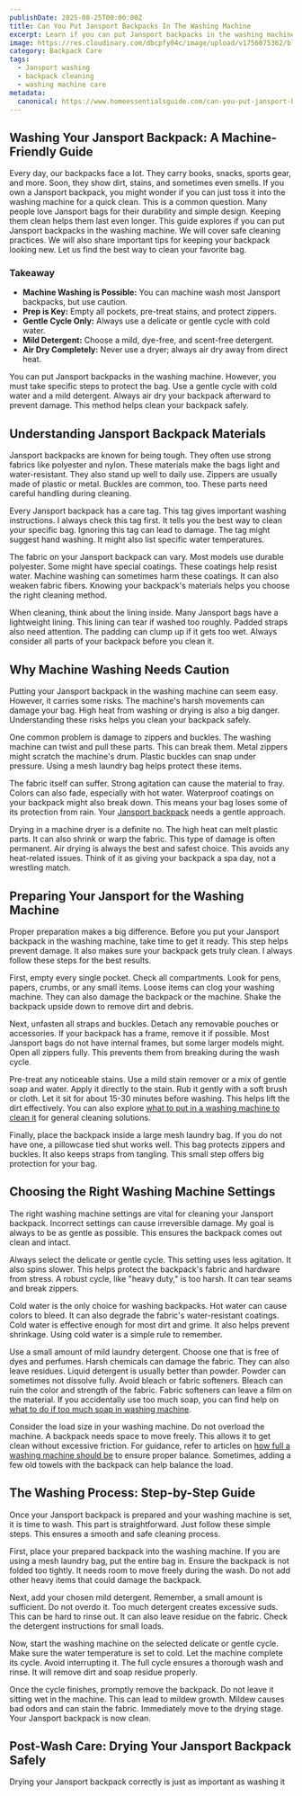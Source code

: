 ```yaml
---
publishDate: 2025-08-25T00:00:00Z
title: Can You Put Jansport Backpacks In The Washing Machine
excerpt: Learn if you can put Jansport backpacks in the washing machine. Discover safe cleaning methods, settings, and care tips for your durable bag.
image: https://res.cloudinary.com/dbcpfy04c/image/upload/v1756075362/blog_image_1756075362_ozrwsa.webp
category: Backpack Care
tags:
  - Jansport washing
  - backpack cleaning
  - washing machine care
metadata:
  canonical: https://www.homeessentialsguide.com/can-you-put-jansport-backpacks-in-the-washing-machine
---
```


## Washing Your Jansport Backpack: A Machine-Friendly Guide

Every day, our backpacks face a lot. They carry books, snacks, sports gear, and more. Soon, they show dirt, stains, and sometimes even smells. If you own a Jansport backpack, you might wonder if you can just toss it into the washing machine for a quick clean. This is a common question. Many people love Jansport bags for their durability and simple design. Keeping them clean helps them last even longer. This guide explores if you can put Jansport backpacks in the washing machine. We will cover safe cleaning practices. We will also share important tips for keeping your backpack looking new. Let us find the best way to clean your favorite bag.

### Takeaway

*   **Machine Washing is Possible:** You can machine wash most Jansport backpacks, but use caution.
*   **Prep is Key:** Empty all pockets, pre-treat stains, and protect zippers.
*   **Gentle Cycle Only:** Always use a delicate or gentle cycle with cold water.
*   **Mild Detergent:** Choose a mild, dye-free, and scent-free detergent.
*   **Air Dry Completely:** Never use a dryer; always air dry away from direct heat.

You can put Jansport backpacks in the washing machine. However, you must take specific steps to protect the bag. Use a gentle cycle with cold water and a mild detergent. Always air dry your backpack afterward to prevent damage. This method helps clean your backpack safely.

## Understanding Jansport Backpack Materials

Jansport backpacks are known for being tough. They often use strong fabrics like polyester and nylon. These materials make the bags light and water-resistant. They also stand up well to daily use. Zippers are usually made of plastic or metal. Buckles are common, too. These parts need careful handling during cleaning.

Every Jansport backpack has a care tag. This tag gives important washing instructions. I always check this tag first. It tells you the best way to clean your specific bag. Ignoring this tag can lead to damage. The tag might suggest hand washing. It might also list specific water temperatures.

The fabric on your Jansport backpack can vary. Most models use durable polyester. Some might have special coatings. These coatings help resist water. Machine washing can sometimes harm these coatings. It can also weaken fabric fibers. Knowing your backpack's materials helps you choose the right cleaning method.

When cleaning, think about the lining inside. Many Jansport bags have a lightweight lining. This lining can tear if washed too roughly. Padded straps also need attention. The padding can clump up if it gets too wet. Always consider all parts of your backpack before you clean it.

## Why Machine Washing Needs Caution

Putting your Jansport backpack in the washing machine can seem easy. However, it carries some risks. The machine's harsh movements can damage your bag. High heat from washing or drying is also a big danger. Understanding these risks helps you clean your backpack safely.

One common problem is damage to zippers and buckles. The washing machine can twist and pull these parts. This can break them. Metal zippers might scratch the machine's drum. Plastic buckles can snap under pressure. Using a mesh laundry bag helps protect these items.

The fabric itself can suffer. Strong agitation can cause the material to fray. Colors can also fade, especially with hot water. Waterproof coatings on your backpack might also break down. This means your bag loses some of its protection from rain. Your [Jansport backpack](https://homeessentialsguide.com/how-to-wash-a-jansport-backpack) needs a gentle approach.

Drying in a machine dryer is a definite no. The high heat can melt plastic parts. It can also shrink or warp the fabric. This type of damage is often permanent. Air drying is always the best and safest choice. This avoids any heat-related issues. Think of it as giving your backpack a spa day, not a wrestling match.

## Preparing Your Jansport for the Washing Machine

Proper preparation makes a big difference. Before you put your Jansport backpack in the washing machine, take time to get it ready. This step helps prevent damage. It also makes sure your backpack gets truly clean. I always follow these steps for the best results.

First, empty every single pocket. Check all compartments. Look for pens, papers, crumbs, or any small items. Loose items can clog your washing machine. They can also damage the backpack or the machine. Shake the backpack upside down to remove dirt and debris.

Next, unfasten all straps and buckles. Detach any removable pouches or accessories. If your backpack has a frame, remove it if possible. Most Jansport bags do not have internal frames, but some larger models might. Open all zippers fully. This prevents them from breaking during the wash cycle.

Pre-treat any noticeable stains. Use a mild stain remover or a mix of gentle soap and water. Apply it directly to the stain. Rub it gently with a soft brush or cloth. Let it sit for about 15-30 minutes before washing. This helps lift the dirt effectively. You can also explore [what to put in a washing machine to clean it](https://homeessentialsguide.com/what-to-put-in-a-washing-machine-to-clean-it) for general cleaning solutions.

Finally, place the backpack inside a large mesh laundry bag. If you do not have one, a pillowcase tied shut works well. This bag protects zippers and buckles. It also keeps straps from tangling. This small step offers big protection for your bag.

## Choosing the Right Washing Machine Settings

The right washing machine settings are vital for cleaning your Jansport backpack. Incorrect settings can cause irreversible damage. My goal is always to be as gentle as possible. This ensures the backpack comes out clean and intact.

Always select the delicate or gentle cycle. This setting uses less agitation. It also spins slower. This helps protect the backpack's fabric and hardware from stress. A robust cycle, like "heavy duty," is too harsh. It can tear seams and break zippers.

Cold water is the only choice for washing backpacks. Hot water can cause colors to bleed. It can also degrade the fabric's water-resistant coatings. Cold water is effective enough for most dirt and grime. It also helps prevent shrinkage. Using cold water is a simple rule to remember.

Use a small amount of mild laundry detergent. Choose one that is free of dyes and perfumes. Harsh chemicals can damage the fabric. They can also leave residues. Liquid detergent is usually better than powder. Powder can sometimes not dissolve fully. Avoid bleach or fabric softeners. Bleach can ruin the color and strength of the fabric. Fabric softeners can leave a film on the material. If you accidentally use too much soap, you can find help on [what to do if too much soap in washing machine](https://homeessentialsguide.com/what-to-do-if-too-much-soap-in-washing-machine).

Consider the load size in your washing machine. Do not overload the machine. A backpack needs space to move freely. This allows it to get clean without excessive friction. For guidance, refer to articles on [how full a washing machine should be](https://homeessentialsguide.com/how-full-washing-machine-should-be) to ensure proper balance. Sometimes, adding a few old towels with the backpack can help balance the load.

## The Washing Process: Step-by-Step Guide

Once your Jansport backpack is prepared and your washing machine is set, it is time to wash. This part is straightforward. Just follow these simple steps. This ensures a smooth and safe cleaning process.

First, place your prepared backpack into the washing machine. If you are using a mesh laundry bag, put the entire bag in. Ensure the backpack is not folded too tightly. It needs room to move freely during the wash. Do not add other heavy items that could damage the backpack.

Next, add your chosen mild detergent. Remember, a small amount is sufficient. Do not overdo it. Too much detergent creates excessive suds. This can be hard to rinse out. It can also leave residue on the fabric. Check the detergent instructions for small loads.

Now, start the washing machine on the selected delicate or gentle cycle. Make sure the water temperature is set to cold. Let the machine complete its cycle. Avoid interrupting it. The full cycle ensures a thorough wash and rinse. It will remove dirt and soap residue properly.

Once the cycle finishes, promptly remove the backpack. Do not leave it sitting wet in the machine. This can lead to mildew growth. Mildew causes bad odors and can stain the fabric. Immediately move to the drying stage. Your Jansport backpack is now clean.

## Post-Wash Care: Drying Your Jansport Backpack Safely

Drying your Jansport backpack correctly is just as important as washing it